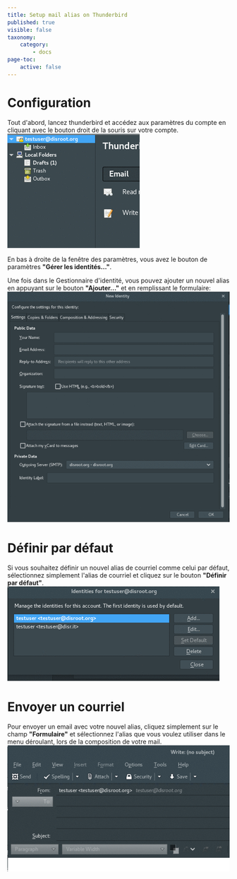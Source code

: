 ```yaml
---
title: Setup mail alias on Thunderbird
published: true
visible: false
taxonomy:
    category:
        - docs
page-toc:
    active: false
---
```


# Configuration
Tout d'abord, lancez thunderbird et accédez aux paramètres du compte en cliquant avec le bouton droit de la souris sur votre compte.
![](en/identity_settings.gif)

En bas à droite de la fenêtre des paramètres, vous avez le bouton de paramètres **"Gérer les identités..."**.

Une fois dans le Gestionnaire d'identité, vous pouvez ajouter un nouvel alias en appuyant sur le bouton **"Ajouter..."** et en remplissant le formulaire:
![](en/identity_add.gif)

# Définir par défaut
Si vous souhaitez définir un nouvel alias de courriel comme celui par défaut, sélectionnez simplement l'alias de courriel et cliquez sur le bouton **"Définir par défaut"**.
![](en/identity_default.gif)

# Envoyer un courriel
Pour envoyer un email avec votre nouvel alias, cliquez simplement sur le champ **"Formulaire"** et sélectionnez l'alias que vous voulez utiliser dans le menu déroulant, lors de la composition de votre mail.
![](en/identity_send.gif)
